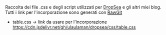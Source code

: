 Raccolta dei file .css e degli script utilizzati per [DropSea](https://dropseaofulaula.blogspot.com/) e gli altri miei blog. Tutti i link per l'incorporazione sono generati con [RawGit](https://rawgit.com/)
* table.css -> *link* da usare per l'incorporazione https://cdn.jsdelivr.net/gh/ulaulaman/dropsea/css/table.css
